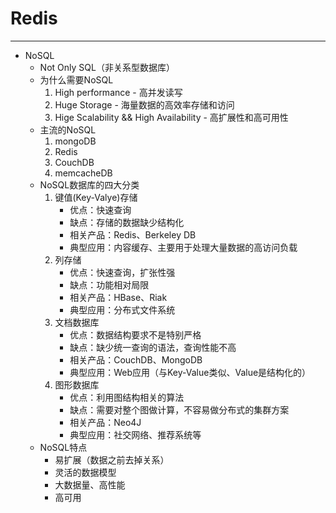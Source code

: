 # Redis

---

- NoSQL
	- Not Only SQL（非关系型数据库）
	- 为什么需要NoSQL
		1. High performance - 高并发读写
		2. Huge Storage - 海量数据的高效率存储和访问
		3. Hige Scalability && High Availability - 高扩展性和高可用性
	- 主流的NoSQL
		1. mongoDB
		2. Redis
		3. CouchDB
		4. memcacheDB
	- NoSQL数据库的四大分类
		1. 键值(Key-Valye)存储	
			- 优点：快速查询 
			- 缺点：存储的数据缺少结构化
			- 相关产品：Redis、Berkeley DB
			- 典型应用：内容缓存、主要用于处理大量数据的高访问负载
		2. 列存储	
			- 优点：快速查询，扩张性强 
			- 缺点：功能相对局限
			- 相关产品：HBase、Riak
			- 典型应用：分布式文件系统
		3. 文档数据库	
			- 优点：数据结构要求不是特别严格	
			- 缺点：缺少统一查询的语法，查询性能不高
			- 相关产品：CouchDB、MongoDB
			- 典型应用：Web应用（与Key-Value类似、Value是结构化的）
		4. 图形数据库	
			- 优点：利用图结构相关的算法	
			- 缺点：需要对整个图做计算，不容易做分布式的集群方案
			- 相关产品：Neo4J
			- 典型应用：社交网络、推荐系统等
	- NoSQL特点
		- 易扩展（数据之前去掉关系）
		- 灵活的数据模型
		- 大数据量、高性能
		- 高可用